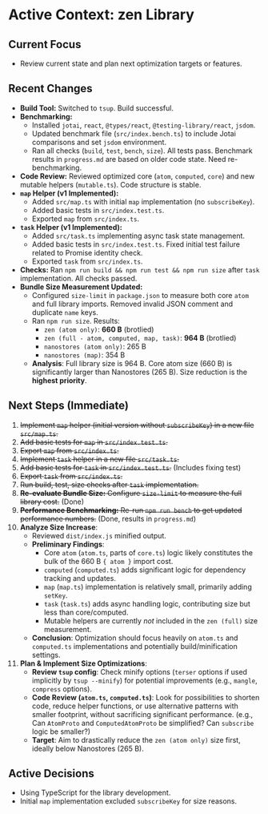 # Active Context: zen Library

## Current Focus
- Review current state and plan next optimization targets or features.

## Recent Changes
- **Build Tool:** Switched to `tsup`. Build successful.
- **Benchmarking:**
    - Installed `jotai`, `react`, `@types/react`, `@testing-library/react`, `jsdom`.
    - Updated benchmark file (`src/index.bench.ts`) to include Jotai comparisons and set `jsdom` environment.
    - Ran all checks (`build`, `test`, `bench`, `size`). All tests pass. Benchmark results in `progress.md` are based on older code state. Need re-benchmarking.
- **Code Review:** Reviewed optimized core (`atom`, `computed`, `core`) and new mutable helpers (`mutable.ts`). Code structure is stable.
- **`map` Helper (v1 Implemented):**
    - Added `src/map.ts` with initial `map` implementation (no `subscribeKey`).
    - Added basic tests in `src/index.test.ts`.
    - Exported `map` from `src/index.ts`.
- **`task` Helper (v1 Implemented):**
    - Added `src/task.ts` implementing async task state management.
    - Added basic tests in `src/index.test.ts`. Fixed initial test failure related to Promise identity check.
    - Exported `task` from `src/index.ts`.
- **Checks:** Ran `npm run build && npm run test && npm run size` after `task` implementation. All checks passed.
- **Bundle Size Measurement Updated:**
    - Configured `size-limit` in `package.json` to measure both core `atom` and full library imports. Removed invalid JSON comment and duplicate `name` keys.
    - Ran `npm run size`. Results:
        - `zen (atom only)`: **660 B** (brotlied)
        - `zen (full - atom, computed, map, task)`: **964 B** (brotlied)
        - `nanostores (atom only)`: 265 B
        - `nanostores (map)`: 354 B
    - **Analysis**: Full library size is 964 B. Core atom size (660 B) is significantly larger than Nanostores (265 B). Size reduction is the **highest priority**.

## Next Steps (Immediate)
1.  ~~Implement `map` helper (initial version without `subscribeKey`) in a new file `src/map.ts`.~~
2.  ~~Add basic tests for `map` in `src/index.test.ts`.~~
3.  ~~Export `map` from `src/index.ts`.~~
4.  ~~Implement `task` helper in a new file `src/task.ts`.~~
5.  ~~Add basic tests for `task` in `src/index.test.ts`.~~ (Includes fixing test)
6.  ~~Export `task` from `src/index.ts`.~~
7.  ~~Run build, test, size checks after `task` implementation.~~
8.  ~~**Re-evaluate Bundle Size:** Configure `size-limit` to measure the full library cost.~~ (Done)
9.  ~~**Performance Benchmarking:** Re-run `npm run bench` to get updated performance numbers.~~ (Done, results in `progress.md`)
10. **Analyze Size Increase**:
    *   Reviewed `dist/index.js` minified output.
    *   **Preliminary Findings**:
        *   Core `atom` (`atom.ts`, parts of `core.ts`) logic likely constitutes the bulk of the 660 B `{ atom }` import cost.
        *   `computed` (`computed.ts`) adds significant logic for dependency tracking and updates.
        *   `map` (`map.ts`) implementation is relatively small, primarily adding `setKey`.
        *   `task` (`task.ts`) adds async handling logic, contributing size but less than core/computed.
        *   Mutable helpers are currently *not* included in the `zen (full)` size measurement.
    *   **Conclusion**: Optimization should focus heavily on `atom.ts` and `computed.ts` implementations and potentially build/minification settings.
11. **Plan & Implement Size Optimizations**:
    *   **Review `tsup` config**: Check minify options (`terser` options if used implicitly by `tsup --minify`) for potential improvements (e.g., `mangle`, `compress` options).
    *   **Code Review (`atom.ts`, `computed.ts`)**: Look for possibilities to shorten code, reduce helper functions, or use alternative patterns with smaller footprint, without sacrificing significant performance. (e.g., Can `AtomProto` and `ComputedAtomProto` be simplified? Can `subscribe` logic be smaller?)
    *   **Target**: Aim to drastically reduce the `zen (atom only)` size first, ideally below Nanostores (265 B).

## Active Decisions
- Using TypeScript for the library development.
- Initial `map` implementation excluded `subscribeKey` for size reasons.
